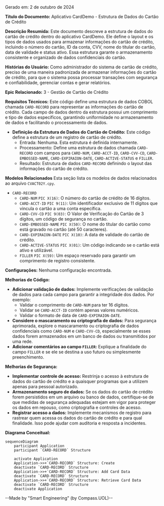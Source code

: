 Gerado em: 2 de outubro de 2024

**Título do Documento:** Aplicativo CardDemo - Estrutura de Dados do Cartão de Crédito

**Descrição Resumida:**
Este documento descreve a estrutura de dados do cartão de crédito dentro do aplicativo CardDemo. Ele define o layout e os tipos de dados usados ​​para armazenar informações do cartão de crédito, incluindo o número do cartão, ID da conta, CVV, nome do titular do cartão, data de validade e status ativo. Essa estrutura garante o armazenamento consistente e organizado de dados confidenciais do cartão.

**Histórias do Usuário:**
Como administrador do sistema de cartão de crédito, preciso de uma maneira padronizada de armazenar informações do cartão de crédito, para que o sistema possa processar transações com segurança e confiabilidade, gerenciar contas e gerar relatórios.

**Epic Relacionado:** 3 - Gestão de Cartão de Crédito

**Requisitos Técnicos:**
Este código define uma estrutura de dados COBOL chamada `CARD-RECORD` para representar as informações do cartão de crédito. Cada campo de dados dentro da estrutura possui um comprimento e tipo de dados específicos, garantindo uniformidade no armazenamento de dados e facilitando o processamento de dados.

- **Definição da Estrutura de Dados do Cartão de Crédito:** Este código define a estrutura de um registro de cartão de crédito.
  - Entrada: Nenhuma. Esta estrutura é definida internamente.
  - Processamento: Define uma estrutura de dados chamada `CARD-RECORD` com campos para `CARD-NUM`, `CARD-ACCT-ID`, `CARD-CVV-CD`, `CARD-EMBOSSED-NAME`, `CARD-EXPIRAION-DATE`, `CARD-ACTIVE-STATUS` e `FILLER`.
  - Resultado: Estrutura de dados `CARD-RECORD` definindo o layout das informações do cartão de crédito.

**Modelos Relacionados**
Esta seção lista os modelos de dados relacionados ao arquivo `CVACT02Y.cpy`.

- `CARD-RECORD`
  - `CARD-NUM` `PIC X(16)`: O número do cartão de crédito de 16 dígitos.
  - `CARD-ACCT-ID` `PIC 9(11)`: Um identificador exclusivo de 11 dígitos que vincula o cartão a uma conta específica.
  - `CARD-CVV-CD` `PIC 9(03)`: O Valor de Verificação do Cartão de 3 dígitos, um código de segurança no cartão.
  - `CARD-EMBOSSED-NAME` `PIC X(50)`: O nome do titular do cartão como está gravado no cartão (até 50 caracteres).
  - `CARD-EXPIRAION-DATE` `PIC X(10)`: A data de validade do cartão de crédito.
  - `CARD-ACTIVE-STATUS` `PIC X(01)`: Um código indicando se o cartão está ativo e utilizável.
  - `FILLER` `PIC X(59)`: Um espaço reservado para garantir um comprimento de registro consistente.

**Configurações:**
Nenhuma configuração encontrada.

**Melhorias de Código:**
- **Adicionar validação de dados:** Implemente verificações de validação de dados para cada campo para garantir a integridade dos dados. Por exemplo:
    - Validar o comprimento de `CARD-NUM` para ter 16 dígitos.
    - Validar se `CARD-ACCT-ID` contém apenas valores numéricos.
    - Validar o formato de data de `CARD-EXPIRAION-DATE`.
- **Considere o mascaramento ou criptografia de dados:** Para segurança aprimorada, explore o mascaramento ou criptografia de dados confidenciais como `CARD-NUM` e `CARD-CVV-CD`, especialmente se esses dados forem armazenados em um banco de dados ou transmitidos por uma rede.
- **Adicionar comentários ao campo `FILLER`:** Explique a finalidade do campo `FILLER` e se ele se destina a uso futuro ou simplesmente preenchimento.

**Melhorias de Segurança:**
- **Implementar controle de acesso:** Restrinja o acesso à estrutura de dados do cartão de crédito e a quaisquer programas que a utilizem apenas para pessoal autorizado.
- **Armazenamento seguro de dados:** Se os dados do cartão de crédito forem persistidos em um arquivo ou banco de dados, certifique-se de que medidas de segurança adequadas estejam em vigor para proteger os dados em repouso, como criptografia e controles de acesso.
- **Registrar acesso a dados:** Implemente mecanismos de registro para rastrear quem acessa os dados do cartão de crédito e para qual finalidade. Isso pode ajudar com auditoria e resposta a incidentes.

**Diagrama Conceitual:**
```mermaid
sequenceDiagram
    participant Application
    participant `CARD-RECORD` Structure

    activate Application
    Application->>+`CARD-RECORD` Structure: Create
    deactivate `CARD-RECORD` Structure
    Application->>+`CARD-RECORD` Structure: Add Card Data
    deactivate `CARD-RECORD` Structure
    Application->>+`CARD-RECORD` Structure: Retrieve Card Data
    deactivate `CARD-RECORD` Structure
    deactivate Application
```

--Made by "Smart Engineering" (by Compass.UOL)--